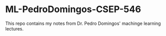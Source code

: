# ML-PedroDomingos-CSEP-546
This repo contains my notes from Dr. Pedro Domingos' machinge learning lectures. 
